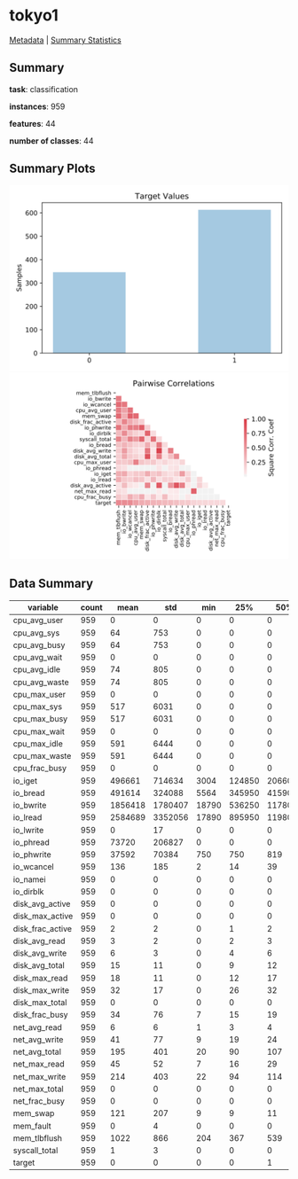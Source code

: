 # tokyo1

[Metadata](metadata.yaml) | [Summary Statistics](summary_stats.csv)

## Summary

**task**: classification

**instances**: 959

**features**: 44

**number of classes**: 44

## Summary Plots

![Labels](label.svg)
![Corr](corr.svg)

## Data Summary

|	variable	|	count	|	mean	|	std	|	min	|	25%	|	50%	|	75%	|	max|
| --- | --- | --- | --- | --- | --- | --- | --- | --- |
|	cpu_avg_user	|	959	|	0	|	0	|	0	|	0	|	0	|	0	|	0
|	cpu_avg_sys	|	959	|	64	|	753	|	0	|	0	|	0	|	0	|	8859
|	cpu_avg_busy	|	959	|	64	|	753	|	0	|	0	|	0	|	0	|	8859
|	cpu_avg_wait	|	959	|	0	|	0	|	0	|	0	|	0	|	0	|	0
|	cpu_avg_idle	|	959	|	74	|	805	|	0	|	0	|	0	|	0	|	8859
|	cpu_avg_waste	|	959	|	74	|	805	|	0	|	0	|	0	|	0	|	8859
|	cpu_max_user	|	959	|	0	|	0	|	0	|	0	|	0	|	0	|	0
|	cpu_max_sys	|	959	|	517	|	6031	|	0	|	0	|	0	|	0	|	70870
|	cpu_max_busy	|	959	|	517	|	6031	|	0	|	0	|	0	|	0	|	70870
|	cpu_max_wait	|	959	|	0	|	0	|	0	|	0	|	0	|	0	|	0
|	cpu_max_idle	|	959	|	591	|	6444	|	0	|	0	|	0	|	0	|	70820
|	cpu_max_waste	|	959	|	591	|	6444	|	0	|	0	|	0	|	0	|	70820
|	cpu_frac_busy	|	959	|	0	|	0	|	0	|	0	|	0	|	0	|	1
|	io_iget	|	959	|	496661	|	714634	|	3004	|	124850	|	206600	|	564100	|	4151000
|	io_bread	|	959	|	491614	|	324088	|	5564	|	345950	|	415900	|	671150	|	1449000
|	io_bwrite	|	959	|	1856418	|	1780407	|	18790	|	536250	|	1178000	|	2954000	|	9368000
|	io_lread	|	959	|	2584689	|	3352056	|	17890	|	895950	|	1198000	|	2980000	|	30590000
|	io_lwrite	|	959	|	0	|	17	|	0	|	0	|	0	|	0	|	546
|	io_phread	|	959	|	73720	|	206827	|	0	|	0	|	0	|	23490	|	1112000
|	io_phwrite	|	959	|	37592	|	70384	|	750	|	750	|	819	|	20870	|	321700
|	io_wcancel	|	959	|	136	|	185	|	2	|	14	|	39	|	210	|	738
|	io_namei	|	959	|	0	|	0	|	0	|	0	|	0	|	0	|	0
|	io_dirblk	|	959	|	0	|	0	|	0	|	0	|	0	|	0	|	0
|	disk_avg_active	|	959	|	0	|	0	|	0	|	0	|	0	|	0	|	0
|	disk_max_active	|	959	|	0	|	0	|	0	|	0	|	0	|	0	|	0
|	disk_frac_active	|	959	|	2	|	2	|	0	|	1	|	2	|	4	|	9
|	disk_avg_read	|	959	|	3	|	2	|	0	|	2	|	3	|	3	|	9
|	disk_avg_write	|	959	|	6	|	3	|	0	|	4	|	6	|	8	|	15
|	disk_avg_total	|	959	|	15	|	11	|	0	|	9	|	12	|	22	|	60
|	disk_max_read	|	959	|	18	|	11	|	0	|	12	|	17	|	20	|	60
|	disk_max_write	|	959	|	32	|	17	|	0	|	26	|	32	|	43	|	73
|	disk_max_total	|	959	|	0	|	0	|	0	|	0	|	0	|	0	|	0
|	disk_frac_busy	|	959	|	34	|	76	|	7	|	15	|	19	|	29	|	928
|	net_avg_read	|	959	|	6	|	6	|	1	|	3	|	4	|	7	|	35
|	net_avg_write	|	959	|	41	|	77	|	9	|	19	|	24	|	38	|	931
|	net_avg_total	|	959	|	195	|	401	|	20	|	90	|	107	|	181	|	5011
|	net_max_read	|	959	|	45	|	52	|	7	|	16	|	29	|	40	|	395
|	net_max_write	|	959	|	214	|	403	|	22	|	94	|	114	|	194	|	5012
|	net_max_total	|	959	|	0	|	0	|	0	|	0	|	0	|	0	|	0
|	net_frac_busy	|	959	|	0	|	0	|	0	|	0	|	0	|	0	|	0
|	mem_swap	|	959	|	121	|	207	|	9	|	9	|	11	|	52	|	768
|	mem_fault	|	959	|	0	|	4	|	0	|	0	|	0	|	0	|	97
|	mem_tlbflush	|	959	|	1022	|	866	|	204	|	367	|	539	|	1723	|	3201
|	syscall_total	|	959	|	1	|	3	|	0	|	0	|	0	|	1	|	35
|	target	|	959	|	0	|	0	|	0	|	0	|	1	|	1	|	1
